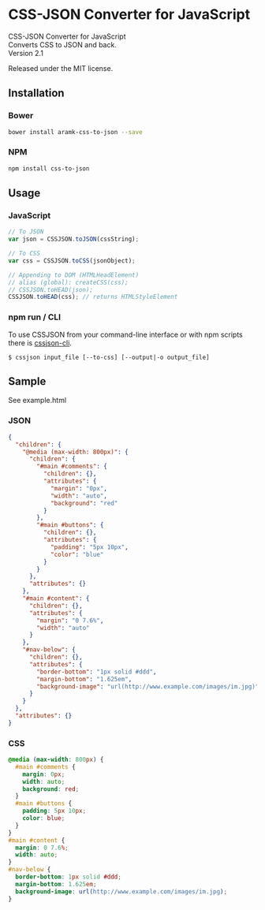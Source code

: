 # CSS-JSON Converter for JavaScript

CSS-JSON Converter for JavaScript  
Converts CSS to JSON and back.  
Version 2.1

Released under the MIT license.

## Installation

### Bower

```bash
bower install aramk-css-to-json --save
```

### NPM

```bash
npm install css-to-json
```

## Usage

### JavaScript

```javascript
// To JSON
var json = CSSJSON.toJSON(cssString);

// To CSS
var css = CSSJSON.toCSS(jsonObject);

// Appending to DOM (HTMLHeadElement)
// alias (global): createCSS(css);
// CSSJSON.toHEAD(json);
CSSJSON.toHEAD(css); // returns HTMLStyleElement
```

### npm run / CLI

To use CSSJSON from your command-line interface or with npm scripts there is [cssjson-cli](https://github.com/jakedex/cssjson-cli).

```
$ cssjson input_file [--to-css] [--output|-o output_file]
```

## Sample

See example.html

### JSON

```json
{
  "children": {
    "@media (max-width: 800px)": {
      "children": {
        "#main #comments": {
          "children": {},
          "attributes": {
            "margin": "0px",
            "width": "auto",
            "background": "red"
          }
        },
        "#main #buttons": {
          "children": {},
          "attributes": {
            "padding": "5px 10px",
            "color": "blue"
          }
        }
      },
      "attributes": {}
    },
    "#main #content": {
      "children": {},
      "attributes": {
        "margin": "0 7.6%",
        "width": "auto"
      }
    },
    "#nav-below": {
      "children": {},
      "attributes": {
        "border-bottom": "1px solid #ddd",
        "margin-bottom": "1.625em",
        "background-image": "url(http://www.example.com/images/im.jpg)"
      }
    }
  },
  "attributes": {}
}
```

### CSS

```css
@media (max-width: 800px) {
  #main #comments {
    margin: 0px;
    width: auto;
    background: red;
  }
  #main #buttons {
    padding: 5px 10px;
    color: blue;
  }
}
#main #content {
  margin: 0 7.6%;
  width: auto;
}
#nav-below {
  border-bottom: 1px solid #ddd;
  margin-bottom: 1.625em;
  background-image: url(http://www.example.com/images/im.jpg);
}
```
